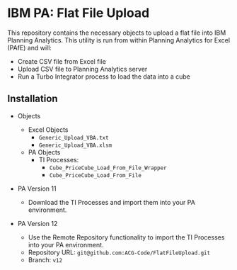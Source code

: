 # IBM PA: Flat File Upload
This repository contains the necessary objects to upload a flat file into IBM Planning Analytics.  This utility is run from within Planning Analytics for Excel (PAfE) and will:
* Create CSV file from Excel file
* Upload CSV file to Planning Analytics server
* Run a Turbo Integrator process to load the data into a cube

## Installation

* Objects
  * Excel Objects
    * `Generic_Upload_VBA.txt`
    * `Generic_Upload_VBA.xlsm`
  * PA Objects
    * TI Processes:
      * `Cube_PriceCube_Load_From_File_Wrapper`
      * `Cube_PriceCube_Load_From_File`

* PA Version 11
  * Download the TI Processes and import them into your PA environment.
* PA Version 12
  * Use the Remote Repository functionality to import the TI Processes into your PA environment.
  * Repository URL: `git@github.com:ACG-Code/FlatFileUpload.git`
  * Branch: `v12`